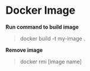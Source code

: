 # Docker Image

__Run command to build image__

> docker build -t my-image .

__Remove image__

> docker rmi [image name]
